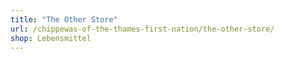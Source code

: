 ```yaml
---
title: "The Other Store"
url: /chippewas-of-the-thames-first-nation/the-other-store/
shop: Lebensmittel
---
```

